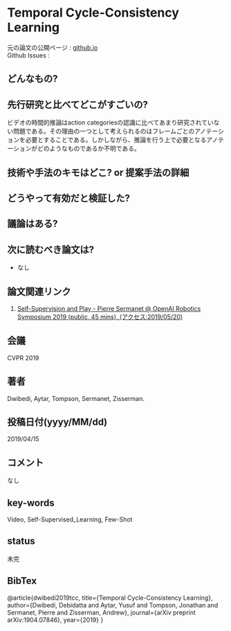 # Temporal Cycle-Consistency Learning

元の論文の公開ページ : [github.io](https://temporal-cycle-consistency.github.io/)  
Github Issues : 

## どんなもの?

## 先行研究と比べてどこがすごいの?
ビデオの時間的推論はaction categoriesの認識に比べてあまり研究されていない問題である。その理由の一つとして考えられるのはフレームごとのアノテーションを必要とすることである。しかしながら、推論を行う上で必要となるアノテーションがどのようなものであるか不明である。

## 技術や手法のキモはどこ? or 提案手法の詳細

## どうやって有効だと検証した?

## 議論はある?

## 次に読むべき論文は?
- なし

## 論文関連リンク
1. [Self-Supervision and Play - Pierre Sermanet @ OpenAI Robotics Symposium 2019 (public, 45 mins), (アクセス:2019/05/20)](https://docs.google.com/presentation/d/145wBH7TEJoEclVzE1YKTihqIXWMljeNIA6ozwMZLb3Q/edit#slide=id.g581ee82d09_0_517)

## 会議
CVPR 2019

## 著者
Dwibedi, Aytar, Tompson, Sermanet, Zisserman.

## 投稿日付(yyyy/MM/dd)
2019/04/15

## コメント
なし

## key-words
Video, Self-Supervised_Learning, Few-Shot

## status
未完

## BibTex
@article{dwibedi2019tcc,
  title={Temporal Cycle-Consistency Learning},
  author={Dwibedi, Debidatta and Aytar, Yusuf and Tompson, Jonathan and Sermanet, Pierre and Zisserman, Andrew},
  journal={arXiv preprint arXiv:1904.07846},
  year={2019}
}